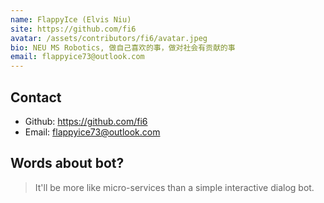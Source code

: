```yaml
---
name: FlappyIce (Elvis Niu)
site: https://github.com/fi6
avatar: /assets/contributors/fi6/avatar.jpeg
bio: NEU MS Robotics, 做自己喜欢的事，做对社会有贡献的事
email: flappyice73@outlook.com
---
```


## Contact

- Github: <https://github.com/fi6>
- Email: <flappyice73@outlook.com>

## Words about bot?

> It'll be more like micro-services than a simple interactive
> dialog bot.

